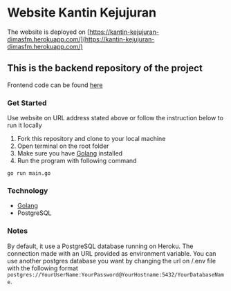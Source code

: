# Website Kantin Kejujuran
The website is deployed on [https://kantin-kejujuran-dimasfm.herokuapp.com/](https://kantin-kejujuran-dimasfm.herokuapp.com/)
## This is the backend repository of the project
Frontend code can be found [here](https://github.com/maspaitujaki/kantinkejujuran-compfest)
### Get Started
Use website on URL address stated above or follow the instruction below to run it locally
1. Fork this repository and clone to your local machine
2. Open terminal on the root folder
3. Make sure you have [Golang](https://go.dev/) installed
4. Run the program with following command
```
go run main.go
```
### Technology
- [Golang](https://nextjs.org/)
- PostgreSQL
### Notes
By default, it use a PostgreSQL database running on Heroku. The connection made with an URL provided as environment variable. You can use another postgres database you want by changing the url on /.env file with the following format `postgres://YourUserName:YourPassword@YourHostname:5432/YourDatabaseName`.
